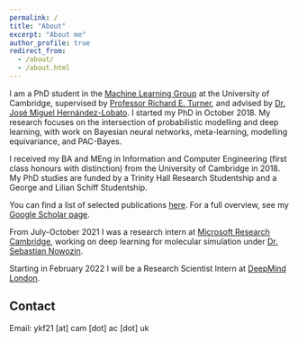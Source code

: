 ```yaml
---
permalink: /
title: "About"
excerpt: "About me"
author_profile: true
redirect_from:
  - /about/
  - /about.html
---
```


I am a PhD student in the [Machine Learning Group](http://mlg.eng.cam.ac.uk/?portfolio=andrew-foong-yue-kwang) at the University of Cambridge, supervised by [Professor Richard E. Turner](http://cbl.eng.cam.ac.uk/Public/Turner/), and advised by [Dr. José Miguel Hernández-Lobato](https://jmhl.org/). I started my PhD in October 2018. My research focuses on the intersection of probabilistic modelling and deep learning, with work on Bayesian neural networks, meta-learning, modelling equivariance, and PAC-Bayes.

I received my BA and MEng in Information and Computer Engineering (first class honours with distinction) from the University of Cambridge in 2018. My PhD studies are funded by a Trinity Hall Research Studentship and a George and Lilian Schiff Studentship.

You can find a list of selected publications [here](./publications.md). For a full overview, see my [Google Scholar page](https://scholar.google.com/citations?user=2UOjgIUAAAAJ&hl=en).

From July-October 2021 I was a research intern at [Microsoft Research Cambridge](https://www.microsoft.com/en-us/research/lab/microsoft-research-cambridge/), working on deep learning for molecular simulation under [Dr. Sebastian Nowozin](http://www.nowozin.net/sebastian/).

Starting in February 2022 I will be a Research Scientist Intern at [DeepMind London](https://deepmind.com/).

## Contact
Email: ykf21 [at] cam [dot] ac [dot] uk

